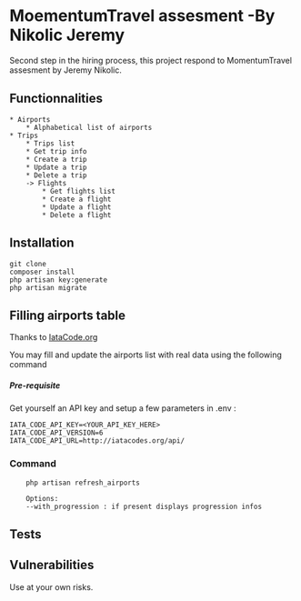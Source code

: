 # MoementumTravel assesment -By Nikolic Jeremy

Second step in the hiring process, this project respond to MomentumTravel assesment by Jeremy Nikolic.

## Functionnalities

```
* Airports
    * Alphabetical list of airports
* Trips
    * Trips list
    * Get trip info
    * Create a trip
    * Update a trip
    * Delete a trip
    -> Flights
        * Get flights list
        * Create a flight
        * Update a flight
        * Delete a flight 
```
## Installation

```
git clone
composer install
php artisan key:generate
php artisan migrate
```

## Filling airports table

Thanks to [IataCode.org](http://iatacodes.org/)

You may fill and update the airports list with real data using the following command

##### Pre-requisite
Get yourself an API key and setup a few parameters in .env :

```
IATA_CODE_API_KEY=<YOUR_API_KEY_HERE>
IATA_CODE_API_VERSION=6
IATA_CODE_API_URL=http://iatacodes.org/api/
```

### Command
```
	php artisan refresh_airports
	
	Options:
	--with_progression : if present displays progression infos
```

## Tests


## Vulnerabilities

Use at your own risks.

